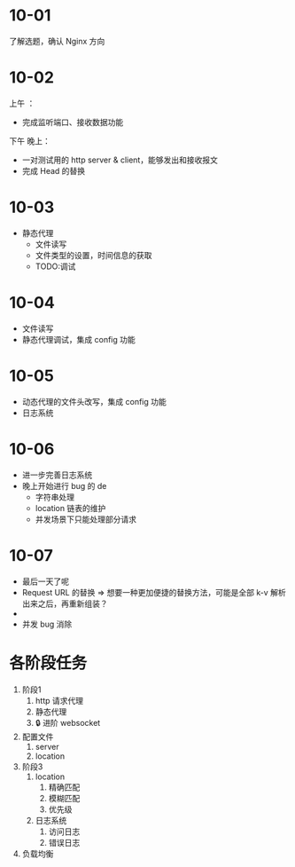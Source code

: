 # 10-01

了解选题，确认 Nginx 方向

# 10-02

上午 ：

- 完成监听端口、接收数据功能

下午 晚上：

- 一对测试用的 http server & client，能够发出和接收报文
- 完成 Head 的替换

# 10-03

- 静态代理
    - 文件读写
    - 文件类型的设置，时间信息的获取
    - TODO:调试

# 10-04

- 文件读写
- 静态代理调试，集成 config 功能

# 10-05

- 动态代理的文件头改写，集成 config 功能
- 日志系统

# 10-06

- 进一步完善日志系统
- 晚上开始进行 bug 的 de
    - 字符串处理
    - location 链表的维护
    - 并发场景下只能处理部分请求

# 10-07

- 最后一天了呢
- Request URL 的替换 => 想要一种更加便捷的替换方法，可能是全部 k-v 解析出来之后，再重新组装？
-
- 并发 bug 消除

# 各阶段任务

1. 阶段1
    1. http 请求代理
    2. 静态代理
    3. :lock: 进阶 websocket
2. 配置文件
    1. server
    2. location
3. 阶段3
    1. location
        1. 精确匹配
        2. 模糊匹配
        3. 优先级
    2. 日志系统
        1. 访问日志
        2. 错误日志
4. 负载均衡